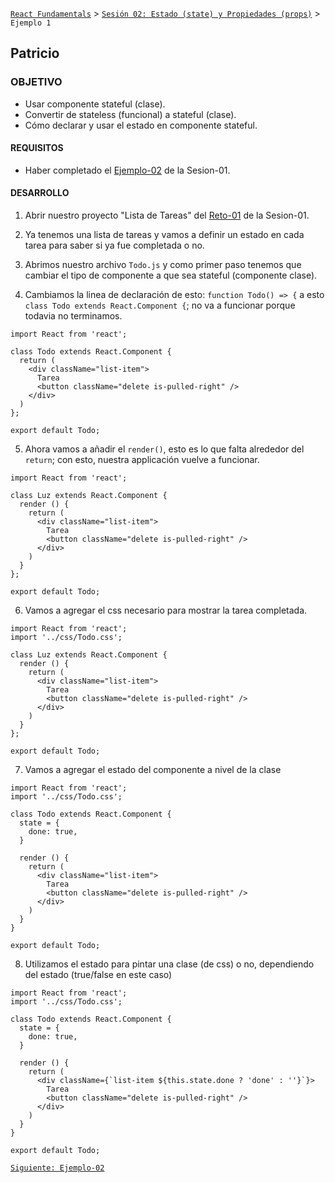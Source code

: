 [`React Fundamentals`](../../README.md) > [`Sesión 02: Estado (state) y Propiedades (props)`](../Readme.md) > `Ejemplo 1`

## Patricio

### OBJETIVO 
- Usar componente stateful (clase).
- Convertir de stateless (funcional) a stateful (clase).
- Cómo declarar y usar el estado en componente stateful.

#### REQUISITOS
- Haber completado el [Ejemplo-02](../../Sesion-01/Ejemplo-02) de la Sesion-01.

#### DESARROLLO

1. Abrir nuestro proyecto "Lista de Tareas" del [Reto-01](../../Sesion-01/Reto-01) de la Sesion-01.

2. Ya tenemos una lista de tareas y vamos a definir un estado en cada tarea para saber si ya fue completada o no.

3. Abrimos nuestro archivo `Todo.js` y como primer paso tenemos que cambiar el tipo de componente a que sea stateful (componente clase).

4. Cambiamos la linea de declaración de esto: `function Todo() => {` a esto `class Todo extends React.Component {`; no va a funcionar porque todavia no terminamos.
```
import React from 'react';

class Todo extends React.Component {
  return (
    <div className="list-item">
      Tarea
      <button className="delete is-pulled-right" />
    </div>
  )
};

export default Todo;
```

5. Ahora vamos a añadir el `render()`, esto es lo que falta alrededor del `return`; con esto, nuestra applicación vuelve a funcionar.
```
import React from 'react';

class Luz extends React.Component {
  render () {
    return (
      <div className="list-item">
        Tarea
        <button className="delete is-pulled-right" />
      </div>
    )
  }
};

export default Todo;
``` 

6. Vamos a agregar el css necesario para mostrar la tarea completada.
```
import React from 'react';
import '../css/Todo.css';

class Luz extends React.Component {
  render () {
    return (
      <div className="list-item">
        Tarea
        <button className="delete is-pulled-right" />
      </div>
    )
  }
};

export default Todo;
```

7. Vamos a agregar el estado del componente a nivel de la clase
```
import React from 'react';
import '../css/Todo.css';

class Todo extends React.Component {
  state = {
    done: true,
  }

  render () {
    return (
      <div className="list-item">
        Tarea
        <button className="delete is-pulled-right" />
      </div>
    )
  }
}

export default Todo;

```

8. Utilizamos el estado para pintar una clase (de css) o no, dependiendo del estado (true/false en este caso)
```
import React from 'react';
import '../css/Todo.css';

class Todo extends React.Component {
  state = {
    done: true,
  }

  render () {
    return (
      <div className={`list-item ${this.state.done ? 'done' : ''}`}>
        Tarea
        <button className="delete is-pulled-right" />
      </div>
    )
  }
}

export default Todo;
```

[`Siguiente: Ejemplo-02`](../Ejemplo-02)
